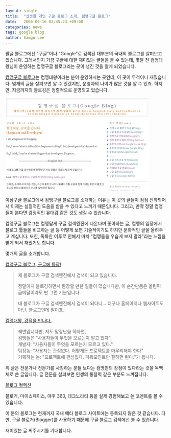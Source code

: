 ```yaml
---
layout: single
title:  "산뜻한 개인 구글 블로그 소개, 컴맹구글 블로그"
date:   2006-09-16 03:45:23 +09:00
categories: news
tags: google blog
author: Samgu Lee
---
```

팔글 블로그에선 "구글"이나 "Google"로 검색된 대부분의 국내외 블로그를 살펴보고 있습니다. 그래서인지 가끔 구글에 대한 재미있는 글들을 볼 수 있는데, 몇달 전 컴맹대왕님이 운영하는 컴맹구글 블로그라는 곳이 생긴 것을 알게 되었습니다.

[컴맹구글 블로그](http://chobos.blogspot.com/)는 컴맹대왕이라는 분이 운영하시는 곳인데, 이 곳이 무척이나 재밌습니다. 몇개의 글을 살펴보면 알 수 있겠지만, 운영자의 나이가 많은 것을 알 수 있죠. 하지만, 지금까지의 블로깅은 정렬적으로 운영되고 있습니다.

![컴맹구글 블로그](/assets/chobos_blog.jpg)

이삼구글 블로그에서 컴맹구글 블로그를 소개하는 이유는 이 곳의 글들이 점점 진화되어서 이제는 실질적인 도움을 받을 수 있다고 느끼기 때문입니다. 그리고, 만약 정말 컴맹들이 본다면 감정적인 유대감 같은 것도 생길 수 있습니다.

컴맹구글 블로그는 컴맹답게 구글 검색엔진에 나온다며 좋아하는 글, 컴맹의 입장에서 블로그 툴들을 비교하는 글 등 어떻게 보면 기술적이기도 하지만 문화적인 글을 올려주고 계십니다. 또한, 독특한 어투로 인해서 마치 "컴맹들을 우습게 보지 말라"라는 느낌을 받게 되서 재밌기도 합니다.

몇개의 글을 소개합니다.

[컴맹구글 블로그, 구글에 등장!](http://chobos.blogspot.com/2006/08/my-blog-in-google.html)

> 제 블로그가 구글 검색엔진에서 검색이 되고 있습니다.
>
> 정말이지 블로깅하면서 환장할 만한 일들이 많습니다만, 이 순간만큼은 올림픽 금메달이라도 딴 그런 기분입니다.
>
> 내 블로그가 구글 검색엔진에서 검색이 되다니... 더구나 홈페이지나 웹사이트도 아닌, 블로그인데 말이죠.

[컴맹대왕, 강적을 만나다.](http://chobos.blogspot.com/2006/09/beginner-and-developer.html)

> 궤변입니다만, 저도 말장난을 하자면,  
> 컴맹들은 "사용자들이 무엇을 모르는지 알고 있다",  
> 개발자: "사용자들이 무엇을 모르는지 모르고 있다."  
> 팀장놈: "사용자는 관심없다. 어떻게든 프로젝트를 마무리해야 한다"  
> 기획하는 놈: "프로젝트에 관심없다. 파워포인트만 잘하면 된다."가 됩니다.

위 글은 전문가나 전문가를 사칭하는 분들 보다는 컴맹만의 장점이 있다라는 것을 독백체로 쓴 글입니다. 글 전문을 살펴보면 인생의 통찰력 같은 부분도 느껴집니다.

[블로그 컬렉션](http://chobos.blogspot.com/2006/09/blog-service.html)

블로거, 마이스페이스, 야후 360, 테크노라티 등을 실제 경험해보고 쓴 코멘트를 볼 수 있습니다.

이 분의 블로그는 현재까지 국내 메타 블로그 사이트에는 등록되지 않은 것 같습니다. 다만, 구글 블로거(Blogger)를 사용하기 때문에 구글 블로그 검색에선 볼 수 있습니다.

재미있는 글 써주시기를 기대합니다.

